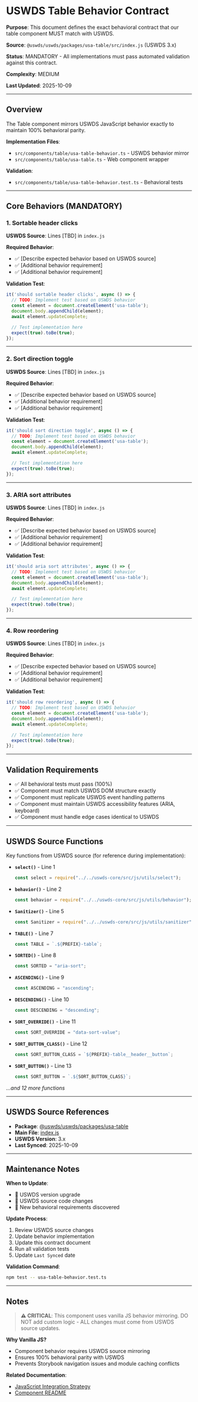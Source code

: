 # USWDS Table Behavior Contract

**Purpose**: This document defines the exact behavioral contract that our table component MUST match with USWDS.

**Source**: `@uswds/uswds/packages/usa-table/src/index.js` (USWDS 3.x)

**Status**: MANDATORY - All implementations must pass automated validation against this contract.

**Complexity**: MEDIUM

**Last Updated**: 2025-10-09

---

## Overview

The Table component mirrors USWDS JavaScript behavior exactly to maintain 100% behavioral parity.

**Implementation Files**:
- `src/components/table/usa-table-behavior.ts` - USWDS behavior mirror
- `src/components/table/usa-table.ts` - Web component wrapper

**Validation**:
- `src/components/table/usa-table-behavior.test.ts` - Behavioral tests

---

## Core Behaviors (MANDATORY)

### 1. Sortable header clicks

**USWDS Source**: Lines [TBD] in `index.js`

**Required Behavior**:
- ✅ [Describe expected behavior based on USWDS source]
- ✅ [Additional behavior requirement]
- ✅ [Additional behavior requirement]

**Validation Test**:
```typescript
it('should sortable header clicks', async () => {
  // TODO: Implement test based on USWDS behavior
  const element = document.createElement('usa-table');
  document.body.appendChild(element);
  await element.updateComplete;

  // Test implementation here
  expect(true).toBe(true);
});
```

---

### 2. Sort direction toggle

**USWDS Source**: Lines [TBD] in `index.js`

**Required Behavior**:
- ✅ [Describe expected behavior based on USWDS source]
- ✅ [Additional behavior requirement]
- ✅ [Additional behavior requirement]

**Validation Test**:
```typescript
it('should sort direction toggle', async () => {
  // TODO: Implement test based on USWDS behavior
  const element = document.createElement('usa-table');
  document.body.appendChild(element);
  await element.updateComplete;

  // Test implementation here
  expect(true).toBe(true);
});
```

---

### 3. ARIA sort attributes

**USWDS Source**: Lines [TBD] in `index.js`

**Required Behavior**:
- ✅ [Describe expected behavior based on USWDS source]
- ✅ [Additional behavior requirement]
- ✅ [Additional behavior requirement]

**Validation Test**:
```typescript
it('should aria sort attributes', async () => {
  // TODO: Implement test based on USWDS behavior
  const element = document.createElement('usa-table');
  document.body.appendChild(element);
  await element.updateComplete;

  // Test implementation here
  expect(true).toBe(true);
});
```

---

### 4. Row reordering

**USWDS Source**: Lines [TBD] in `index.js`

**Required Behavior**:
- ✅ [Describe expected behavior based on USWDS source]
- ✅ [Additional behavior requirement]
- ✅ [Additional behavior requirement]

**Validation Test**:
```typescript
it('should row reordering', async () => {
  // TODO: Implement test based on USWDS behavior
  const element = document.createElement('usa-table');
  document.body.appendChild(element);
  await element.updateComplete;

  // Test implementation here
  expect(true).toBe(true);
});
```


---

## Validation Requirements

- ✅ All behavioral tests must pass (100%)
- ✅ Component must match USWDS DOM structure exactly
- ✅ Component must replicate USWDS event handling patterns
- ✅ Component must maintain USWDS accessibility features (ARIA, keyboard)
- ✅ Component must handle edge cases identical to USWDS

---

## USWDS Source Functions

Key functions from USWDS source (for reference during implementation):

- **`select()`** - Line 1
  ```javascript
  const select = require("../../uswds-core/src/js/utils/select");
  ```

- **`behavior()`** - Line 2
  ```javascript
  const behavior = require("../../uswds-core/src/js/utils/behavior");
  ```

- **`Sanitizer()`** - Line 5
  ```javascript
  const Sanitizer = require("../../uswds-core/src/js/utils/sanitizer");
  ```

- **`TABLE()`** - Line 7
  ```javascript
  const TABLE = `.${PREFIX}-table`;
  ```

- **`SORTED()`** - Line 8
  ```javascript
  const SORTED = "aria-sort";
  ```

- **`ASCENDING()`** - Line 9
  ```javascript
  const ASCENDING = "ascending";
  ```

- **`DESCENDING()`** - Line 10
  ```javascript
  const DESCENDING = "descending";
  ```

- **`SORT_OVERRIDE()`** - Line 11
  ```javascript
  const SORT_OVERRIDE = "data-sort-value";
  ```

- **`SORT_BUTTON_CLASS()`** - Line 12
  ```javascript
  const SORT_BUTTON_CLASS = `${PREFIX}-table__header__button`;
  ```

- **`SORT_BUTTON()`** - Line 13
  ```javascript
  const SORT_BUTTON = `.${SORT_BUTTON_CLASS}`;
  ```


*...and 12 more functions*


---

## USWDS Source References

- **Package**: [@uswds/uswds/packages/usa-table](https://github.com/uswds/uswds/tree/develop/packages/usa-table)
- **Main File**: [index.js](https://github.com/uswds/uswds/blob/develop/packages/usa-table/src/index.js)
- **USWDS Version**: 3.x
- **Last Synced**: 2025-10-09

---

## Maintenance Notes

**When to Update**:
- 🔄 USWDS version upgrade
- 🐛 USWDS source code changes
- 🧪 New behavioral requirements discovered

**Update Process**:
1. Review USWDS source changes
2. Update behavior implementation
3. Update this contract document
4. Run all validation tests
5. Update `Last Synced` date

**Validation Command**:
```bash
npm test -- usa-table-behavior.test.ts
```

---

## Notes

> **⚠️ CRITICAL**: This component uses vanilla JS behavior mirroring.
> DO NOT add custom logic - ALL changes must come from USWDS source updates.

**Why Vanilla JS?**
- Component behavior requires USWDS source mirroring
- Ensures 100% behavioral parity with USWDS
- Prevents Storybook navigation issues and module caching conflicts

**Related Documentation**:
- [JavaScript Integration Strategy](../../../docs/JAVASCRIPT_INTEGRATION_STRATEGY.md)
- [Component README](./README.mdx)
